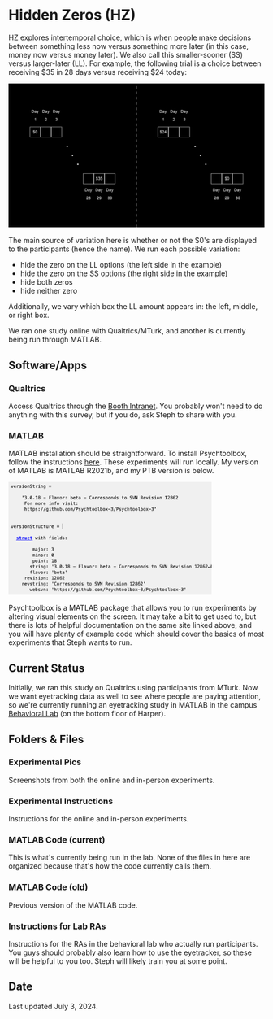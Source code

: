 # Hidden Zeros (HZ)

HZ explores intertemporal choice, which is when people make decisions between something less now versus something more later (in this case, money now versus money later). We also call this smaller-sooner (SS) versus larger-later (LL). For example, the following trial is a choice between receiving $35 in 28 days versus receiving $24 today:

<img src="trial_ex.png" alt="" width="800"/>

The main source of variation here is whether or not the $0's are displayed to the participants (hence the name). We run each possible variation:

- hide the zero on the LL options (the left side in the example)
- hide the zero on the SS options (the right side in the example)
- hide both zeros
- hide neither zero

Additionally, we vary which box the LL amount appears in: the left, middle, or right box.

We ran one study online with Qualtrics/MTurk, and another is currently being run through MATLAB.

## Software/Apps

### Qualtrics

Access Qualtrics through the [Booth Intranet](https://intranet.chicagobooth.edu/secure/staff.aspx). You probably won't need to do anything with this survey, but if you do, ask Steph to share with you.

### MATLAB

MATLAB installation should be straightforward. To install Psychtoolbox, follow the instructions [here](http://psychtoolbox.org/download.html). These experiments will run locally. My version of MATLAB is MATLAB R2021b, and my PTB version is below.

<img src="PTB_version.png" alt="" width="400"/>

Psychtoolbox is a MATLAB package that allows you to run experiments by altering visual elements on the screen. It may take a bit to get used to, but there is lots of helpful documentation on the same site linked above, and you will have plenty of example code which should cover the basics of most experiments that Steph wants to run.

## Current Status

Initially, we ran this study on Qualtrics using participants from MTurk. Now we want eyetracking data as well to see where people are paying attention, so we're currently running an eyetracking study in MATLAB in the campus [Behavioral Lab](https://www.chicagobooth.edu/research/roman/what-we-do/research-labs/campus-lab) (on the bottom floor of Harper).

## Folders & Files

### Experimental Pics

Screenshots from both the online and in-person experiments.

### Experimental Instructions

Instructions for the online and in-person experiments.

### MATLAB Code (current)

This is what's currently being run in the lab. None of the files in here are organized because that's how the code currently calls them.

### MATLAB Code (old)

Previous version of the MATLAB code.

### Instructions for Lab RAs

Instructions for the RAs in the behavioral lab who actually run participants. You guys should probably also learn how to use the eyetracker, so these will be helpful to you too. Steph will likely train you at some point.

## Date

Last updated July 3, 2024.